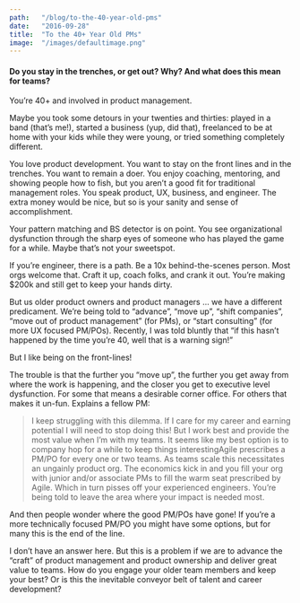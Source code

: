 ```yaml
---
path:	"/blog/to-the-40-year-old-pms"
date:	"2016-09-28"
title:	"To the 40+ Year Old PMs"
image:	"/images/defaultimage.png"
---
```


#### Do you stay in the trenches, or get out? Why? And what does this mean for teams?

You’re 40+ and involved in product management.

Maybe you took some detours in your twenties and thirties: played in a band (that’s me!), started a business (yup, did that), freelanced to be at home with your kids while they were young, or tried something completely different.

You love product development. You want to stay on the front lines and in the trenches. You want to remain a doer. You enjoy coaching, mentoring, and showing people how to fish, but you aren’t a good fit for traditional management roles. You speak product, UX, business, and engineer. The extra money would be nice, but so is your sanity and sense of accomplishment.

Your pattern matching and BS detector is on point. You see organizational dysfunction through the sharp eyes of someone who has played the game for a while. Maybe that’s not your sweetspot.

If you’re engineer, there is a path. Be a 10x behind-the-scenes person. Most orgs welcome that. Craft it up, coach folks, and crank it out. You’re making $200k and still get to keep your hands dirty.

But us older product owners and product managers … we have a different predicament. We’re being told to “advance”, “move up”, “shift companies”, “move out of product management” (for PMs), or “start consulting” (for more UX focused PM/POs). Recently, I was told bluntly that “if this hasn’t happened by the time you’re 40, well that is a warning sign!”

But I like being on the front-lines!

The trouble is that the further you “move up”, the further you get away from where the work is happening, and the closer you get to executive level dysfunction. For some that means a desirable corner office. For others that makes it un-fun. Explains a fellow PM:


> I keep struggling with this dilemma. If I care for my career and earning potential I will need to stop doing this! But I work best and provide the most value when I’m with my teams. It seems like my best option is to company hop for a while to keep things interestingAgile prescribes a PM/PO for every one or two teams. As teams scale this necessitates an ungainly product org. The economics kick in and you fill your org with junior and/or associate PMs to fill the warm seat prescribed by Agile. Which in turn pisses off your experienced engineers. You’re being told to leave the area where your impact is needed most.

And then people wonder where the good PM/POs have gone! If you’re a more technically focused PM/PO you might have some options, but for many this is the end of the line.

I don’t have an answer here. But this is a problem if we are to advance the “craft” of product management and product ownership and deliver great value to teams. How do you engage your older team members and keep your best? Or is this the inevitable conveyor belt of talent and career development?

